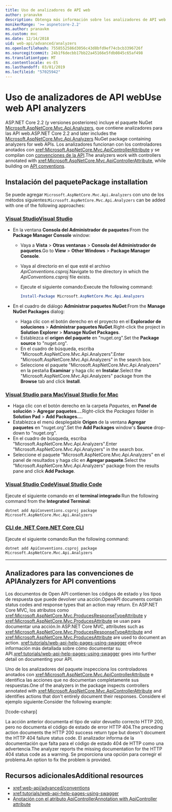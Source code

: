 ```yaml
---
title: Uso de analizadores de API web
author: pranavkm
description: Obtenga más información sobre los analizadores de API web en Microsoft.AspNetCore.Mvc.Api.Analyzers.
monikerRange: '>= aspnetcore-2.2'
ms.author: pranavkm
ms.custom: mvc
ms.date: 12/14/2018
uid: web-api/advanced/analyzers
ms.openlocfilehash: 7558552586d3056c43d8bfd9ef74cbcb3396726f
ms.sourcegitcommit: 24b1f6decbb17bb22a45166e5fdb0845c65af498
ms.translationtype: MT
ms.contentlocale: es-ES
ms.lasthandoff: 03/01/2019
ms.locfileid: "57025942"
---
```

# <a name="use-web-api-analyzers"></a><span data-ttu-id="a4289-103">Uso de analizadores de API web</span><span class="sxs-lookup"><span data-stu-id="a4289-103">Use web API analyzers</span></span>

<span data-ttu-id="a4289-104">ASP.NET Core 2.2 (y versiones posteriores) incluye el paquete NuGet [Microsoft.AspNetCore.Mvc.Api.Analyzers](https://www.nuget.org/packages/Microsoft.AspNetCore.Mvc.Api.Analyzers), que contiene analizadores para las API web.</span><span class="sxs-lookup"><span data-stu-id="a4289-104">ASP.NET Core 2.2 and later includes the [Microsoft.AspNetCore.Mvc.Api.Analyzers](https://www.nuget.org/packages/Microsoft.AspNetCore.Mvc.Api.Analyzers) NuGet package containing analyzers for web APIs.</span></span> <span data-ttu-id="a4289-105">Los analizadores funcionan con los controladores anotados con <xref:Microsoft.AspNetCore.Mvc.ApiControllerAttribute> y se compilan con [convenciones de la API](xref:web-api/advanced/conventions).</span><span class="sxs-lookup"><span data-stu-id="a4289-105">The analyzers work with controllers annotated with <xref:Microsoft.AspNetCore.Mvc.ApiControllerAttribute>, while building on [API conventions](xref:web-api/advanced/conventions).</span></span>

## <a name="package-installation"></a><span data-ttu-id="a4289-106">Instalación del paquete</span><span class="sxs-lookup"><span data-stu-id="a4289-106">Package installation</span></span>

<span data-ttu-id="a4289-107">Se puede agregar `Microsoft.AspNetCore.Mvc.Api.Analyzers` con uno de los métodos siguientes:</span><span class="sxs-lookup"><span data-stu-id="a4289-107">`Microsoft.AspNetCore.Mvc.Api.Analyzers` can be added with one of the following approaches:</span></span>

### <a name="visual-studiotabvisual-studio"></a>[<span data-ttu-id="a4289-108">Visual Studio</span><span class="sxs-lookup"><span data-stu-id="a4289-108">Visual Studio</span></span>](#tab/visual-studio)

* <span data-ttu-id="a4289-109">En la ventana **Consola del Administrador de paquetes**:</span><span class="sxs-lookup"><span data-stu-id="a4289-109">From the **Package Manager Console** window:</span></span>
  * <span data-ttu-id="a4289-110">Vaya a **Vista** > **Otras ventanas** > **Consola del Administrador de paquetes**.</span><span class="sxs-lookup"><span data-stu-id="a4289-110">Go to **View** > **Other Windows** > **Package Manager Console**.</span></span>
  * <span data-ttu-id="a4289-111">Vaya al directorio en el que esté el archivo *ApiConventions.csproj*.</span><span class="sxs-lookup"><span data-stu-id="a4289-111">Navigate to the directory in which the *ApiConventions.csproj* file exists.</span></span>
  * <span data-ttu-id="a4289-112">Ejecute el siguiente comando:</span><span class="sxs-lookup"><span data-stu-id="a4289-112">Execute the following command:</span></span>

    ```powershell
    Install-Package Microsoft.AspNetCore.Mvc.Api.Analyzers
    ```

* <span data-ttu-id="a4289-113">En el cuadro de diálogo **Administrar paquetes NuGet**:</span><span class="sxs-lookup"><span data-stu-id="a4289-113">From the **Manage NuGet Packages** dialog:</span></span>
  * <span data-ttu-id="a4289-114">Haga clic con el botón derecho en el proyecto en el **Explorador de soluciones** > **Administrar paquetes NuGet**.</span><span class="sxs-lookup"><span data-stu-id="a4289-114">Right-click the project in **Solution Explorer** > **Manage NuGet Packages**.</span></span>
  * <span data-ttu-id="a4289-115">Establezca el **origen del paquete** en "nuget.org".</span><span class="sxs-lookup"><span data-stu-id="a4289-115">Set the **Package source** to "nuget.org".</span></span>
  * <span data-ttu-id="a4289-116">En el cuadro de búsqueda, escriba "Microsoft.AspNetCore.Mvc.Api.Analyzers".</span><span class="sxs-lookup"><span data-stu-id="a4289-116">Enter "Microsoft.AspNetCore.Mvc.Api.Analyzers" in the search box.</span></span>
  * <span data-ttu-id="a4289-117">Seleccione el paquete "Microsoft.AspNetCore.Mvc.Api.Analyzers" en la pestaña **Examinar** y haga clic en **Instalar**.</span><span class="sxs-lookup"><span data-stu-id="a4289-117">Select the "Microsoft.AspNetCore.Mvc.Api.Analyzers" package from the **Browse** tab and click **Install**.</span></span>

### <a name="visual-studio-for-mactabvisual-studio-mac"></a>[<span data-ttu-id="a4289-118">Visual Studio para Mac</span><span class="sxs-lookup"><span data-stu-id="a4289-118">Visual Studio for Mac</span></span>](#tab/visual-studio-mac)

* <span data-ttu-id="a4289-119">Haga clic con el botón derecho en la carpeta *Paquetes*, en **Panel de solución** > **Agregar paquetes...**.</span><span class="sxs-lookup"><span data-stu-id="a4289-119">Right-click the *Packages* folder in **Solution Pad** > **Add Packages...**.</span></span>
* <span data-ttu-id="a4289-120">Establezca el menú desplegable **Origen** de la ventana **Agregar paquetes** en "nuget.org".</span><span class="sxs-lookup"><span data-stu-id="a4289-120">Set the **Add Packages** window's **Source** drop-down to "nuget.org".</span></span>
* <span data-ttu-id="a4289-121">En el cuadro de búsqueda, escriba "Microsoft.AspNetCore.Mvc.Api.Analyzers".</span><span class="sxs-lookup"><span data-stu-id="a4289-121">Enter "Microsoft.AspNetCore.Mvc.Api.Analyzers" in the search box.</span></span>
* <span data-ttu-id="a4289-122">Seleccione el paquete "Microsoft.AspNetCore.Mvc.Api.Analyzers" en el panel de resultados y haga clic en **Agregar paquete**.</span><span class="sxs-lookup"><span data-stu-id="a4289-122">Select the "Microsoft.AspNetCore.Mvc.Api.Analyzers" package from the results pane and click **Add Package**.</span></span>

### <a name="visual-studio-codetabvisual-studio-code"></a>[<span data-ttu-id="a4289-123">Visual Studio Code</span><span class="sxs-lookup"><span data-stu-id="a4289-123">Visual Studio Code</span></span>](#tab/visual-studio-code)

<span data-ttu-id="a4289-124">Ejecute el siguiente comando en el **terminal integrado**:</span><span class="sxs-lookup"><span data-stu-id="a4289-124">Run the following command from the **Integrated Terminal**:</span></span>

```console
dotnet add ApiConventions.csproj package Microsoft.AspNetCore.Mvc.Api.Analyzers
```

### <a name="net-core-clitabnetcore-cli"></a>[<span data-ttu-id="a4289-125">CLI de .NET Core</span><span class="sxs-lookup"><span data-stu-id="a4289-125">.NET Core CLI</span></span>](#tab/netcore-cli)

<span data-ttu-id="a4289-126">Ejecute el siguiente comando:</span><span class="sxs-lookup"><span data-stu-id="a4289-126">Run the following command:</span></span>

```console
dotnet add ApiConventions.csproj package Microsoft.AspNetCore.Mvc.Api.Analyzers
```

---

## <a name="analyzers-for-api-conventions"></a><span data-ttu-id="a4289-127">Analizadores para las convenciones de API</span><span class="sxs-lookup"><span data-stu-id="a4289-127">Analyzers for API conventions</span></span>

<span data-ttu-id="a4289-128">Los documentos de Open API contienen los códigos de estado y los tipos de respuesta que puede devolver una acción.</span><span class="sxs-lookup"><span data-stu-id="a4289-128">OpenAPI documents contain status codes and response types that an action may return.</span></span> <span data-ttu-id="a4289-129">En ASP.NET Core MVC, los atributos como <xref:Microsoft.AspNetCore.Mvc.ProducesResponseTypeAttribute> y <xref:Microsoft.AspNetCore.Mvc.ProducesAttribute> se usan para documentar una acción.</span><span class="sxs-lookup"><span data-stu-id="a4289-129">In ASP.NET Core MVC, attributes such as <xref:Microsoft.AspNetCore.Mvc.ProducesResponseTypeAttribute> and <xref:Microsoft.AspNetCore.Mvc.ProducesAttribute> are used to document an action.</span></span> <span data-ttu-id="a4289-130"><xref:tutorials/web-api-help-pages-using-swagger> ofrece información más detallada sobre cómo documentar su API.</span><span class="sxs-lookup"><span data-stu-id="a4289-130"><xref:tutorials/web-api-help-pages-using-swagger> goes into further detail on documenting your API.</span></span>

<span data-ttu-id="a4289-131">Uno de los analizadores del paquete inspecciona los controladores anotados con <xref:Microsoft.AspNetCore.Mvc.ApiControllerAttribute> e identifica las acciones que no documentan completamente sus respuestas.</span><span class="sxs-lookup"><span data-stu-id="a4289-131">One of the analyzers in the package inspects controllers annotated with <xref:Microsoft.AspNetCore.Mvc.ApiControllerAttribute> and identifies actions that don't entirely document their responses.</span></span> <span data-ttu-id="a4289-132">Considere el ejemplo siguiente:</span><span class="sxs-lookup"><span data-stu-id="a4289-132">Consider the following example:</span></span>

[!code-csharp[](conventions/sample/Controllers/ContactsController.cs?name=missing404docs&highlight=9)]

<span data-ttu-id="a4289-133">La acción anterior documenta el tipo de valor devuelto correcto HTTP 200, pero no documenta el código de estado de error HTTP 404.</span><span class="sxs-lookup"><span data-stu-id="a4289-133">The preceding action documents the HTTP 200 success return type but doesn't document the HTTP 404 failure status code.</span></span> <span data-ttu-id="a4289-134">El analizador informa de la documentación que falta para el código de estado 404 de HTTP como una advertencia.</span><span class="sxs-lookup"><span data-stu-id="a4289-134">The analyzer reports the missing documentation for the HTTP 404 status code as a warning.</span></span> <span data-ttu-id="a4289-135">Se proporciona una opción para corregir el problema.</span><span class="sxs-lookup"><span data-stu-id="a4289-135">An option to fix the problem is provided.</span></span>

## <a name="additional-resources"></a><span data-ttu-id="a4289-136">Recursos adicionales</span><span class="sxs-lookup"><span data-stu-id="a4289-136">Additional resources</span></span>

* <xref:web-api/advanced/conventions>
* <xref:tutorials/web-api-help-pages-using-swagger>
* [<span data-ttu-id="a4289-137">Anotación con el atributo ApiController</span><span class="sxs-lookup"><span data-stu-id="a4289-137">Annotation with ApiController attribute</span></span>](xref:web-api/index#annotation-with-apicontroller-attribute)

